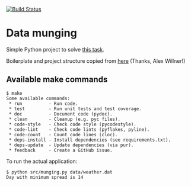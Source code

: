 [![Build Status](https://travis-ci.org/pjier/munging.svg?branch=master)](https://travis-ci.org/pjier/munging)

# Data munging

Simple Python project to solve [this task](http://codekata.com/kata/kata04-data-munging/).

Boilerplate and project structure copied from [here](https://github.com/AlexanderWillner/python-boilerplate) (Thanks, Alex Willner!)

## Available make commands

```
$ make
Some available commands:
 * run          - Run code.
 * test         - Run unit tests and test coverage.
 * doc          - Document code (pydoc).
 * clean        - Cleanup (e.g. pyc files).
 * code-style   - Check code style (pycodestyle).
 * code-lint    - Check code lints (pyflakes, pyline).
 * code-count   - Count code lines (cloc).
 * deps-install - Install dependencies (see requirements.txt).
 * deps-update  - Update dependencies (via pur).
 * feedback     - Create a GitHub issue.
```

To run the actual application:
```
$ python src/munging.py data/weather.dat
Day with minimum spread is 14
```
